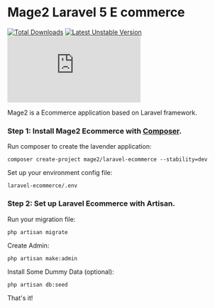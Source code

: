 # Mage2 Laravel 5 E commerce

[![Total Downloads](https://poser.pugx.org/mage2/laravel-ecommerce/d/total.svg)](https://packagist.org/packages/mage2/larave-ecommerce)
[![Latest Unstable Version](https://poser.pugx.org/mage2/laravel-ecommerce/v/unstable.svg)](https://packagist.org/packages/mage2/laravel-ecommerce)
[![Analytics](https://ga-beacon.appspot.com/UA-79831356-1/laravel-ecommerce/reademe.md?pixel)](https://github.com/igrigorik/ga-beacon)




Mage2 is a Ecommerce application based on Laravel framework.

### Step 1: Install Mage2 Ecommerce with [Composer](https://getcomposer.org/download/).


Run composer to create the lavender application:

    composer create-project mage2/laravel-ecommerce --stability=dev
    
Set up your environment config file:

    laravel-ecommerce/.env    


### Step 2: Set up Laravel Ecommerce with Artisan.


Run your migration file:

    php artisan migrate

Create Admin:

    php artisan make:admin
    
Install Some Dummy Data (optional):

    php artisan db:seed

That's it!
